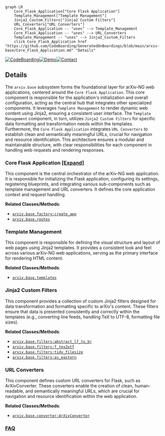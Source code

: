 ```mermaid
graph LR
    Core_Flask_Application["Core Flask Application"]
    Template_Management["Template Management"]
    Jinja2_Custom_Filters["Jinja2 Custom Filters"]
    URL_Converters["URL Converters"]
    Core_Flask_Application -- "uses" --> Template_Management
    Core_Flask_Application -- "uses" --> URL_Converters
    Template_Management -- "uses" --> Jinja2_Custom_Filters
    click Core_Flask_Application href "https://github.com/CodeBoarding/GeneratedOnBoardings/blob/main/arxiv-base/Core_Flask_Application.md" "Details"
```

[![CodeBoarding](https://img.shields.io/badge/Generated%20by-CodeBoarding-9cf?style=flat-square)](https://github.com/CodeBoarding/GeneratedOnBoardings)[![Demo](https://img.shields.io/badge/Try%20our-Demo-blue?style=flat-square)](https://www.codeboarding.org/demo)[![Contact](https://img.shields.io/badge/Contact%20us%20-%20contact@codeboarding.org-lightgrey?style=flat-square)](mailto:contact@codeboarding.org)

## Details

The `arxiv.base` subsystem forms the foundational layer for arXiv-NG web applications, centered around the `Core Flask Application`. This core component is responsible for the application's initialization and overall configuration, acting as the central hub that integrates other specialized components. It leverages `Template Management` to render dynamic web content using Jinja2, ensuring a consistent user interface. The `Template Management` component, in turn, utilizes `Jinja2 Custom Filters` for specific data formatting and transformation needs within the templates. Furthermore, the `Core Flask Application` integrates `URL Converters` to establish clean and semantically meaningful URLs, crucial for navigation and resource identification. This architecture ensures a modular and maintainable structure, with clear responsibilities for each component in handling web requests and rendering responses.

### Core Flask Application [[Expand]](./Core_Flask_Application.md)
This component is the central orchestrator of the arXiv-NG web application. It is responsible for initializing the Flask application, configuring its settings, registering blueprints, and integrating various sub-components such as template management and URL converters. It defines the core application context and request handling.


**Related Classes/Methods**:

- <a href="https://github.com/arXiv/arxiv-base/blob/develop/arxiv/base/factory.py" target="_blank" rel="noopener noreferrer">`arxiv.base.factory:create_app`</a>
- <a href="https://github.com/arXiv/arxiv-base/blob/develop/arxiv/base/routes.py" target="_blank" rel="noopener noreferrer">`arxiv.base.routes`</a>


### Template Management
This component is responsible for defining the visual structure and layout of web pages using Jinja2 templates. It provides a consistent look and feel across various arXiv-NG web applications, serving as the primary interface for rendering HTML content.


**Related Classes/Methods**:

- <a href="https://github.com/arXiv/arxiv-base/blob/develop/arxiv/base/templates" target="_blank" rel="noopener noreferrer">`arxiv.base.templates`</a>


### Jinja2 Custom Filters
This component provides a collection of custom Jinja2 filters designed for data transformation and formatting specific to arXiv's content. These filters ensure that data is presented consistently and correctly within the templates (e.g., converting line feeds, handling TeX to UTF-8, formatting file sizes).


**Related Classes/Methods**:

- <a href="https://github.com/arXiv/arxiv-base/blob/develop/arxiv/base/filters.py" target="_blank" rel="noopener noreferrer">`arxiv.base.filters:abstract_lf_to_br`</a>
- <a href="https://github.com/arXiv/arxiv-base/blob/develop/arxiv/base/filters.py" target="_blank" rel="noopener noreferrer">`arxiv.base.filters:f_tex2utf`</a>
- <a href="https://github.com/arXiv/arxiv-base/blob/develop/arxiv/base/filters.py" target="_blank" rel="noopener noreferrer">`arxiv.base.filters:tidy_filesize`</a>
- <a href="https://github.com/arXiv/arxiv-base/blob/develop/arxiv/base/filters.py" target="_blank" rel="noopener noreferrer">`arxiv.base.filters:as_eastern`</a>


### URL Converters
This component defines custom URL converters for Flask, such as ArXivConverter. These converters enable the creation of clean, human-readable, and semantically meaningful URLs, which are crucial for navigation and resource identification within the web application.


**Related Classes/Methods**:

- <a href="https://github.com/arXiv/arxiv-base/blob/develop/arxiv/base/converter.py" target="_blank" rel="noopener noreferrer">`arxiv.base.converter:ArXivConverter`</a>




### [FAQ](https://github.com/CodeBoarding/GeneratedOnBoardings/tree/main?tab=readme-ov-file#faq)